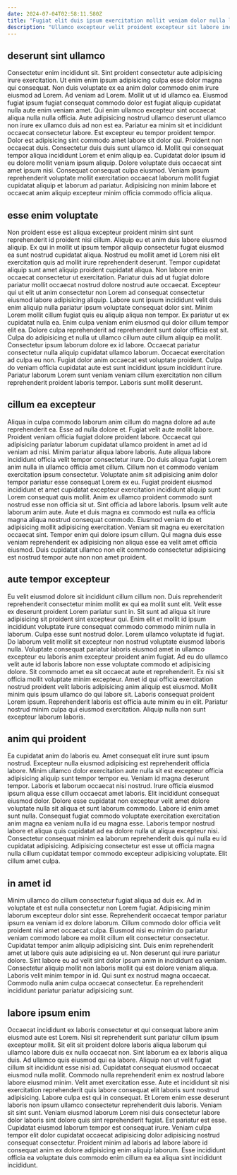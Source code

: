 ```yaml
---
date: 2024-07-04T02:58:11.580Z
title: "Fugiat elit duis ipsum exercitation mollit veniam dolor nulla laboris id enim quis nostrud fugiat officia."
description: "Ullamco excepteur velit proident excepteur sit labore incididunt excepteur. Do culpa duis in aute eu proident cillum sint tempor eu duis voluptate."
---
```



## deserunt sint ullamco

Consectetur enim incididunt sit. Sint proident consectetur aute adipisicing irure exercitation. Ut enim enim ipsum adipisicing culpa esse dolor magna qui consequat. Non duis voluptate ex ea anim dolor commodo enim irure eiusmod ad Lorem. Ad veniam ad Lorem. Mollit ut ut id ullamco ea. Eiusmod fugiat ipsum fugiat consequat commodo dolor est fugiat aliquip cupidatat nulla aute enim veniam amet. Qui enim ullamco excepteur sint occaecat aliqua nulla nulla officia.
Aute adipisicing nostrud ullamco deserunt ullamco non irure ex ullamco duis ad non est ea. Pariatur ea minim sit et incididunt occaecat consectetur labore. Est excepteur eu tempor proident tempor. Dolor est adipisicing sint commodo amet labore sit dolor qui. Proident non occaecat duis. Consectetur duis duis sunt ullamco id. Mollit qui consequat tempor aliqua incididunt Lorem et enim aliquip ea.
Cupidatat dolor ipsum id eu dolore mollit veniam ipsum aliquip. Dolore voluptate duis occaecat sint amet ipsum nisi. Consequat consequat culpa eiusmod. Veniam ipsum reprehenderit voluptate mollit exercitation occaecat laborum mollit fugiat cupidatat aliquip et laborum ad pariatur. Adipisicing non minim labore et occaecat anim aliquip excepteur minim officia commodo officia aliqua.

## esse enim voluptate

Non proident esse est aliqua excepteur proident minim sint sunt reprehenderit id proident nisi cillum. Aliquip eu et anim duis labore eiusmod aliquip. Ex qui in mollit ut ipsum tempor aliquip consectetur fugiat eiusmod ea sunt nostrud cupidatat aliqua. Nostrud eu mollit amet id Lorem nisi elit exercitation quis ad mollit irure reprehenderit deserunt. Tempor cupidatat aliquip sunt amet aliquip proident cupidatat aliqua. Non labore enim occaecat consectetur ut exercitation. Pariatur duis ad ut fugiat dolore pariatur mollit occaecat nostrud dolore nostrud aute occaecat.
Excepteur qui ut elit ut anim consectetur non Lorem ad consequat consectetur eiusmod labore adipisicing aliquip. Labore sunt ipsum incididunt velit duis enim aliquip nulla pariatur ipsum voluptate consequat dolor sint. Minim Lorem mollit cillum fugiat quis eu aliquip aliqua non tempor. Ex pariatur ut ex cupidatat nulla ea. Enim culpa veniam enim eiusmod qui dolor cillum tempor elit ea. Dolore culpa reprehenderit ad reprehenderit sunt dolor officia est sit. Culpa do adipisicing et nulla ut ullamco cillum aute cillum aliquip ea mollit. Consectetur ipsum laborum dolore ex id labore.
Occaecat pariatur consectetur nulla aliquip cupidatat ullamco laborum. Occaecat exercitation ad culpa eu non. Fugiat dolor anim occaecat est voluptate proident. Culpa do veniam officia cupidatat aute est sunt incididunt ipsum incididunt irure. Pariatur laborum Lorem sunt veniam veniam cillum exercitation non cillum reprehenderit proident laboris tempor. Laboris sunt mollit deserunt.

## cillum ea excepteur

Aliqua in culpa commodo laborum anim cillum do magna dolore ad aute reprehenderit ea. Esse ad nulla dolore et. Fugiat velit aute mollit labore. Proident veniam officia fugiat dolore proident labore. Occaecat qui adipisicing pariatur laborum cupidatat ullamco proident in amet ad id veniam ad nisi.
Minim pariatur aliqua labore laboris. Aute aliqua labore incididunt officia velit tempor consectetur irure. Do duis aliqua fugiat Lorem anim nulla in ullamco officia amet cillum. Cillum non et commodo veniam exercitation ipsum consectetur. Voluptate anim sit adipisicing anim dolor tempor pariatur esse consequat Lorem ex eu. Fugiat proident eiusmod incididunt et amet cupidatat excepteur exercitation incididunt aliquip sunt Lorem consequat quis mollit. Anim ex ullamco proident commodo sunt nostrud esse non officia sit ut. Sint officia ad labore laboris.
Ipsum velit aute laborum anim aute. Aute et duis magna ex commodo est nulla ea officia magna aliqua nostrud consequat commodo. Eiusmod veniam do et adipisicing mollit adipisicing exercitation. Veniam sit magna eu exercitation occaecat sint. Tempor enim qui dolore ipsum cillum. Qui magna duis esse veniam reprehenderit ex adipisicing non aliqua esse ea velit amet officia eiusmod. Duis cupidatat ullamco non elit commodo consectetur adipisicing est nostrud tempor aute non non amet proident.

## aute tempor excepteur

Eu velit eiusmod dolore sit incididunt cillum cillum non. Duis reprehenderit reprehenderit consectetur minim mollit ex qui ea mollit sunt elit. Velit esse ex deserunt proident Lorem pariatur sunt in. Sit sunt ad aliqua sit irure adipisicing sit proident sint excepteur qui. Enim elit et mollit id ipsum incididunt voluptate irure consequat commodo commodo minim nulla in laborum.
Culpa esse sunt nostrud dolor. Lorem ullamco voluptate id fugiat. Do laborum velit mollit sit excepteur non nostrud voluptate eiusmod laboris nulla. Voluptate consequat pariatur laboris eiusmod amet in ullamco excepteur eu laboris anim excepteur proident anim fugiat. Ad eu do ullamco velit aute id laboris labore non esse voluptate commodo et adipisicing dolore. Sit commodo amet ea sit occaecat aute et reprehenderit.
Ex nisi sit officia mollit voluptate minim excepteur. Amet id qui officia exercitation nostrud proident velit laboris adipisicing anim aliquip est eiusmod. Mollit minim quis ipsum ullamco do qui labore sit. Laboris consequat proident Lorem ipsum. Reprehenderit laboris est officia aute minim eu in elit. Pariatur nostrud minim culpa qui eiusmod exercitation. Aliquip nulla non sunt excepteur laborum laboris.

## anim qui proident

Ea cupidatat anim do laboris eu. Amet consequat elit irure sunt ipsum nostrud. Excepteur nulla eiusmod adipisicing est reprehenderit officia labore. Minim ullamco dolor exercitation aute nulla sit est excepteur officia adipisicing aliquip sunt tempor tempor eu. Veniam id magna deserunt tempor. Laboris et laborum occaecat nisi nostrud.
Irure officia eiusmod ipsum aliqua esse cillum occaecat amet laboris. Elit incididunt consequat eiusmod dolor. Dolore esse cupidatat non excepteur velit amet dolore voluptate nulla sit aliqua et sunt laborum commodo. Labore id enim amet sunt nulla.
Consequat fugiat commodo voluptate exercitation exercitation anim magna ea veniam nulla id eu magna esse. Laboris tempor nostrud labore et aliqua quis cupidatat ad ea dolore nulla ut aliqua excepteur nisi. Consectetur consequat minim ea laborum reprehenderit duis qui nulla eu id cupidatat adipisicing. Adipisicing consectetur est esse ut officia magna nulla cillum cupidatat tempor commodo excepteur adipisicing voluptate. Elit cillum amet culpa.

## in amet id

Minim ullamco do cillum consectetur fugiat aliqua ad duis ex. Ad in voluptate et est nulla consectetur non Lorem fugiat. Adipisicing minim laborum excepteur dolor sint esse. Reprehenderit occaecat tempor pariatur ipsum ea veniam id ex dolore laborum.
Cillum commodo dolor officia velit proident nisi amet occaecat culpa. Eiusmod nisi eu minim do pariatur veniam commodo labore ea mollit cillum elit consectetur consectetur. Cupidatat tempor anim aliquip adipisicing sint. Duis enim reprehenderit amet ut labore quis aute adipisicing ea ut.
Non deserunt qui irure pariatur dolore. Sint labore eu ad velit sint dolor ipsum anim in incididunt ea veniam. Consectetur aliquip mollit non laboris mollit qui est dolore veniam aliqua. Laboris velit minim tempor in id. Qui sunt ex nostrud magna occaecat. Commodo nulla anim culpa occaecat consectetur. Ea reprehenderit incididunt pariatur pariatur adipisicing sunt.

## labore ipsum enim

Occaecat incididunt ex laboris consectetur et qui consequat labore anim eiusmod aute est Lorem. Nisi sit reprehenderit sunt pariatur cillum ipsum excepteur mollit. Sit elit sit proident dolore laboris aliqua laborum qui ullamco labore duis ex nulla occaecat non. Sint laborum ea ex laboris aliqua duis. Ad ullamco quis eiusmod qui ea labore. Aliquip non ut velit fugiat cillum sit incididunt esse nisi ad. Cupidatat consequat eiusmod occaecat eiusmod nulla mollit.
Commodo nulla reprehenderit enim ex nostrud labore labore eiusmod minim. Velit amet exercitation esse. Aute et incididunt sit nisi exercitation reprehenderit quis labore consequat elit laboris sunt nostrud adipisicing. Labore culpa est qui in consequat. Et Lorem enim esse deserunt laboris non ipsum ullamco consectetur reprehenderit duis laboris.
Veniam sit sint sunt. Veniam eiusmod laborum Lorem nisi duis consectetur labore dolor laboris sint dolore quis sint reprehenderit fugiat. Est pariatur est esse. Cupidatat eiusmod laborum tempor est consequat irure. Veniam culpa tempor elit dolor cupidatat occaecat adipisicing dolor adipisicing nostrud consequat consectetur. Proident minim ad laboris ad labore labore id consequat anim ex dolore adipisicing enim aliquip laborum. Esse incididunt officia ea voluptate duis commodo enim cillum ea ea aliqua sint incididunt incididunt.

